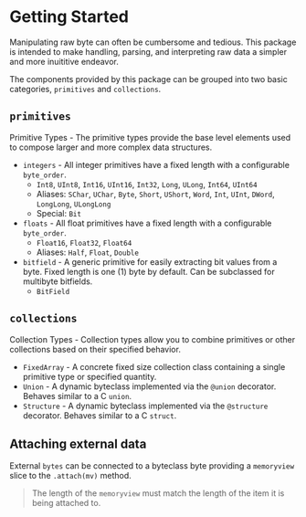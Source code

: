 # Getting Started

Manipulating raw byte can often be cumbersome and tedious. This package is intended
 to make handling, parsing, and interpreting raw data a simpler and more inuititive endeavor.

The components provided by this package can be grouped into two basic categories, `primitives` and `collections`.

## `primitives`

Primitive Types - The primitive types provide the base level elements used to compose larger and more complex data structures.

* `integers` - All integer primitives have a fixed length with a configurable `byte_order`.
  * `Int8`, `UInt8`, `Int16`, `UInt16`, `Int32`, `Long`, `ULong`, `Int64`, `UInt64`
  * Aliases: `SChar`, `UChar`, `Byte`, `Short`, `UShort`, `Word`, `Int`, `UInt`, `DWord`, `LongLong`, `ULongLong`
  * Special: `Bit`
* `floats` - All float primitives have a fixed length with a configurable `byte_order`.
  * `Float16`, `Float32`, `Float64`
  * Aliases: `Half`, `Float`, `Double`
* `bitfield` - A generic primitive for easily extracting bit values from a byte. Fixed length is one (1) byte by default. Can be subclassed for multibyte bitfields.
  * `BitField`

## `collections`

Collection Types - Collection types allow you to combine primitives or other collections based on their specified behavior.

* `FixedArray` - A concrete fixed size collection class containing a single primitive type or specified quantity.
* `Union` - A dynamic byteclass implemented via the `@union` decorator. Behaves similar to a C `union`.
* `Structure` - A dynamic byteclass implemented via the `@structure` decorator. Behaves similar to a C `struct`.

## Attaching external data

External `bytes` can be connected to a byteclass byte providing a `memoryview` slice to the `.attach(mv)` method.
> The length of the `memoryview` must match the length of the item it is being attached to.
